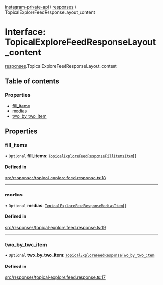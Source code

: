 [instagram-private-api](../../README.md) / [responses](../../modules/responses.md) / TopicalExploreFeedResponseLayout_content

# Interface: TopicalExploreFeedResponseLayout\_content

[responses](../../modules/responses.md).TopicalExploreFeedResponseLayout_content

## Table of contents

### Properties

- [fill\_items](TopicalExploreFeedResponseLayout_content.md#fill_items)
- [medias](TopicalExploreFeedResponseLayout_content.md#medias)
- [two\_by\_two\_item](TopicalExploreFeedResponseLayout_content.md#two_by_two_item)

## Properties

### fill\_items

• `Optional` **fill\_items**: [`TopicalExploreFeedResponseFillItemsItem`](TopicalExploreFeedResponseFillItemsItem.md)[]

#### Defined in

[src/responses/topical-explore.feed.response.ts:18](https://github.com/Nerixyz/instagram-private-api/blob/4971f34/src/responses/topical-explore.feed.response.ts#L18)

___

### medias

• `Optional` **medias**: [`TopicalExploreFeedResponseMediasItem`](TopicalExploreFeedResponseMediasItem.md)[]

#### Defined in

[src/responses/topical-explore.feed.response.ts:19](https://github.com/Nerixyz/instagram-private-api/blob/4971f34/src/responses/topical-explore.feed.response.ts#L19)

___

### two\_by\_two\_item

• `Optional` **two\_by\_two\_item**: [`TopicalExploreFeedResponseTwo_by_two_item`](TopicalExploreFeedResponseTwo_by_two_item.md)

#### Defined in

[src/responses/topical-explore.feed.response.ts:17](https://github.com/Nerixyz/instagram-private-api/blob/4971f34/src/responses/topical-explore.feed.response.ts#L17)

